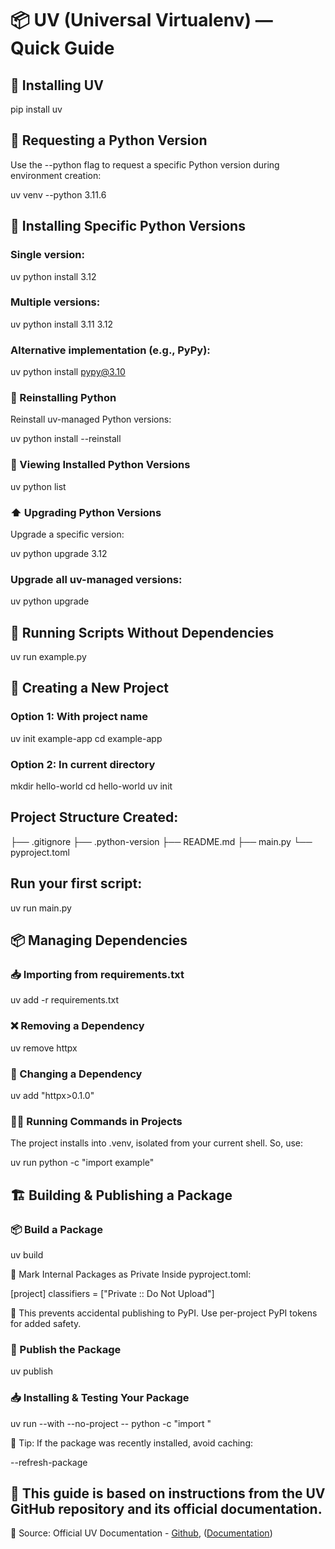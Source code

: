 # 📦 UV (Universal Virtualenv) — Quick Guide


## 🔧 Installing UV

pip install uv


## 🐍 Requesting a Python Version

Use the --python flag to request a specific Python version during environment creation:

uv venv --python 3.11.6


## 🎯 Installing Specific Python Versions

### Single version:

uv python install 3.12

### Multiple versions:

uv python install 3.11 3.12

### Alternative implementation (e.g., PyPy):

uv python install pypy@3.10

### 🔁 Reinstalling Python

Reinstall uv-managed Python versions:

uv python install --reinstall

### 📃 Viewing Installed Python Versions

uv python list

### ⬆️ Upgrading Python Versions

Upgrade a specific version:

uv python upgrade 3.12

### Upgrade all uv-managed versions:

uv python upgrade


## 🚀 Running Scripts Without Dependencies

uv run example.py

## 🧱 Creating a New Project

### Option 1: With project name

uv init example-app
cd example-app

### Option 2: In current directory

mkdir hello-world
cd hello-world
uv init


## Project Structure Created:

├── .gitignore
├── .python-version
├── README.md
├── main.py
└── pyproject.toml


## Run your first script:

uv run main.py


## 📦 Managing Dependencies

### 📥 Importing from requirements.txt

uv add -r requirements.txt

### ❌ Removing a Dependency

uv remove httpx

### 🔄 Changing a Dependency

uv add "httpx>0.1.0"

### 🏃‍♂️ Running Commands in Projects

The project installs into .venv, isolated from your current shell. So, use:

uv run python -c "import example"


## 🏗️ Building & Publishing a Package

### 📦 Build a Package

uv build

🛑 Mark Internal Packages as Private
Inside pyproject.toml:

[project]
classifiers = ["Private :: Do Not Upload"]

🔐 This prevents accidental publishing to PyPI.
Use per-project PyPI tokens for added safety.


### 🚀 Publish the Package

uv publish

### 📥 Installing & Testing Your Package

uv run --with <PACKAGE> --no-project -- python -c "import <PACKAGE>"

🧠 Tip: If the package was recently installed, avoid caching:

--refresh-package <PACKAGE>


## 📄 This guide is based on instructions from the UV GitHub repository and its official documentation.

🔗 Source: Official UV Documentation - [Github](https://github.com/astral-sh/uv), ([Documentation](https://docs.astral.sh/uv/))

